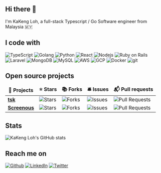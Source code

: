 ## Hi there 👋

I'm KaKeng Loh, a full-stack Typescript / Go Software engineer from Malaysia 🇲🇾

## I code with
<p>
  <img alt="TypeScript" src="https://img.shields.io/badge/-TypeScript-007ACC?style=flat&logo=typescript&logoColor=white" />
  <img alt="Golang" src="https://img.shields.io/badge/Go-00ADD8?style=flat&logo=go&logoColor=white" />
  <img alt="Python" src="https://img.shields.io/badge/Python-3776AB?style=flat&logo=python&logoColor=white" />
  <img alt="React" src="https://img.shields.io/badge/-React-45b8d8?style=flat&logo=react&logoColor=white" />
  <img alt="Nodejs" src="https://img.shields.io/badge/-Nodejs-43853d?style=flat&logo=Node.js&logoColor=white" />
  <img alt="Ruby on Rails" src="https://img.shields.io/badge/-Ruby_on_Rails-CC0000?style=flat&logo=ruby-on-rails&logoColor=white" />
  <img alt="Laravel" src="https://img.shields.io/badge/Laravel-FF2D20?style=flat&logo=laravel&logoColor=white" />
  <img alt="MongoDB" src="https://img.shields.io/badge/-MongoDB-13aa52?style=flat&logo=mongodb&logoColor=white" />
  <img alt="MySQL" src="https://img.shields.io/badge/MySQL-005C84?style=flat&logo=mysql&logoColor=white" />
  <img alt="AWS" src="https://img.shields.io/badge/Amazon_AWS-232F3E?style=flat&logo=amazon-aws&logoColor=white" />
  <img alt="GCP" src="https://img.shields.io/badge/Google_Cloud-4285F4?style=flat&logo=google-cloud&logoColor=white" />
  <img alt="Docker" src="https://img.shields.io/badge/-Docker-46a2f1?style=flat&logo=docker&logoColor=white" />
  <img alt="git" src="https://img.shields.io/badge/-Git-F05032?style=flat&logo=git&logoColor=white" />
</p>

## Open source projects
<table>
  <thead align="center">
    <tr border: none;>
      <td><b>🎁 Projects</b></td>
      <td><b>⭐ Stars</b></td>
      <td><b>📚 Forks</b></td>
      <td><b>🛎 Issues</b></td>
      <td><b>📬 Pull requests</b></td>
    </tr>
  </thead>
  <tr>
    <td><a href="https://github.com/kakengloh/tsk"><b>tsk</b></a></td>
    <td><img alt="Stars" src="https://img.shields.io/github/stars/kakengloh/tsk?style=flat&labelColor=343b41"/></td>
    <td><img alt="Forks" src="https://img.shields.io/github/forks/kakengloh/tsk?style=flat&labelColor=343b41"/></td>
    <td><img alt="Issues" src="https://img.shields.io/github/issues/kakengloh/tsk?style=flat&labelColor=343b41"/></td>
    <td><img alt="Pull Requests" src="https://img.shields.io/github/issues-pr/kakengloh/tsk?style=flat&labelColor=343b41"/></td>
  </tr>
  <tr>
    <td><a href="https://github.com/kakengloh/screenous"><b>Screenous</b></a></td>
    <td><img alt="Stars" src="https://img.shields.io/github/stars/kakengloh/screenous?style=flat&labelColor=343b41"/></td>
    <td><img alt="Forks" src="https://img.shields.io/github/forks/kakengloh/screenous?style=flat&labelColor=343b41"/></td>
    <td><img alt="Issues" src="https://img.shields.io/github/issues/kakengloh/screenous?style=flat&labelColor=343b41"/></td>
    <td><img alt="Pull Requests" src="https://img.shields.io/github/issues-pr/kakengloh/screenous?style=flat&labelColor=343b41"/></td>
  </tr>
</table>

## Stats
![KaKeng Loh's GitHub stats](https://github-readme-stats.vercel.app/api?username=kakengloh&show_icons=true&theme=tokyonight)

## Reach me on
<p>
  <a href="https://github.com/kakengloh" target="_blank"><img alt="Github" src="https://img.shields.io/badge/GitHub-%2312100E.svg?&style=flat&logo=Github&logoColor=white" /></a>
  <a href="https://www.linkedin.com/in/kakengloh" target="_blank"><img alt="LinkedIn" src="https://img.shields.io/badge/linkedin-%230077B5.svg?&style=flat&logo=linkedin&logoColor=white" /></a>
  <a href="https://twitter.com/kakengloh" target="_blank"><img alt="Twitter" src="https://img.shields.io/badge/twitter-%231DA1F2.svg?&style=flat&logo=twitter&logoColor=white" /></a> 
</p>
